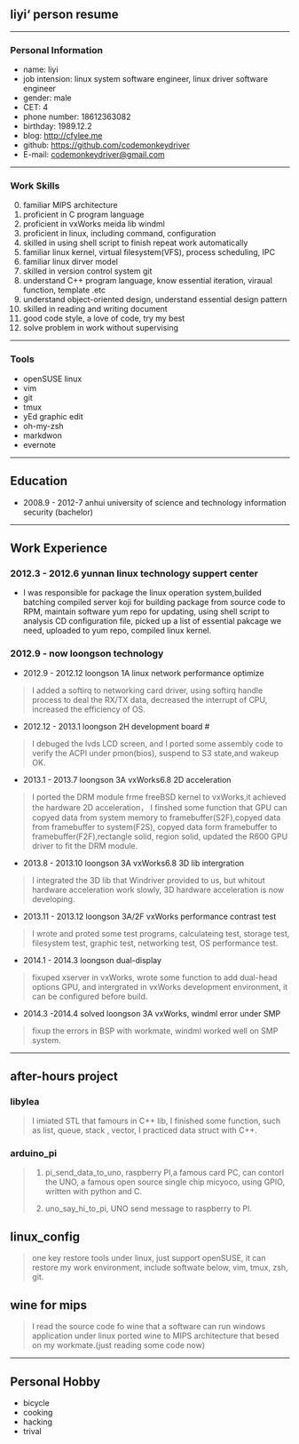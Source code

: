 ## liyi‘ person resume ##

-------------------
### Personal Information ###

* name:             liyi
* job intension:    linux system software engineer, linux driver software engineer
* gender:           male
* CET:              4
* phone number:     18612363082
* birthday:         1989.12.2
* blog:             http://cfylee.me
* github:           https://github.com/codemonkeydriver
* E-mail:           codemonkeydriver@gmail.com

-------------------
### Work Skills ###

0.  familiar MIPS architecture
1.  proficient in C program language
2.  proficient in vxWorks meida lib windml
3.  proficient in linux, including command, configuration
4.  skilled in using shell script to finish repeat work automatically
5.  familiar linux kernel, virtual filesystem(VFS), process scheduling, IPC
6.  familiar linux dirver model
7.  skilled in version control system git
8.  understand C++ program language, know essential iteration, viraual function, template .etc
9.  understand object-oriented design, understand essential design pattern
10. skilled in reading and writing document
11. good code style, a love of code, try my best
12. solve problem in work without supervising

-------------------
### Tools ###

* openSUSE linux
* vim
* git
* tmux
* yEd graphic edit
* oh-my-zsh
* markdwon
* evernote

-------------------
## Education ##

* 2008.9 - 2012-7 anhui university of science and technology information security (bachelor)

-------------------
## Work Experience ##

### 2012.3 - 2012.6 yunnan linux technology suppert center ##

* I was responsible for package the linux operation system,builded batching compiled
  server koji for building package from source code to RPM, maintain software yum repo
  for updating, using shell script to analysis CD configuration file, picked up a list
  of essential pakcage we need, uploaded to yum repo, compiled linux kernel.

### 2012.9 - now loongson technology ###

* 2012.9 - 2012.12 loongson 1A linux network performance optimize

> I added a softirq to networking card driver, using softirq handle process to deal
> the RX/TX data, decreased the interrupt of CPU, increased the efficiency of OS.

* 2012.12 - 2013.1 loongson 2H development board #

> I debuged the lvds LCD screen, and I ported some assembly code to verify the ACPI
> under pmon(bios), suspend to S3 state,and wakeup OK.

* 2013.1 - 2013.7 loongson 3A vxWorks6.8 2D acceleration

> I ported the DRM module frme freeBSD kernel to vxWorks,it achieved the hardware 2D
> acceleration， I finshed some function that GPU can copyed data from system memory
> to framebuffer(S2F),copyed data from framebuffer to system(F2S), copyed data form
> framebuffer to framebuffer(F2F),rectangle solid, region solid, updated the R600 GPU
> driver to fit the DRM module.

* 2013.8 - 2013.10 loongson 3A vxWorks6.8 3D lib intergration

> I integrated the 3D lib that Windriver provided to us, but whitout hardware acceleration
> work slowly, 3D hardware acceleration is now developing.

* 2013.11 - 2013.12 loongson 3A/2F vxWorks performance contrast test

> I wrote and proted some test programs, calculateing test, storage test, filesystem
> test, graphic test, networking test, OS performance test.

* 2014.1 - 2014.3 loongson dual-display

> fixuped xserver in vxWorks, wrote some function to add dual-head options GPU, and
> intergrated in vxWorks development environment, it can be configured before build.

* 2014.3 -2014.4 solved loongson 3A vxWorks, windml error under SMP

> fixup the errors in BSP with workmate, windml worked well on SMP system.


-------------------
## after-hours project ##

### libylea ###

>I imiated STL that famours in C++ lib, I finished some function, such as list, queue,
>stack , vector, I practiced data struct with C++.

### arduino_pi ###

>1. pi_send_data_to_uno, raspberry PI,a famous card PC, can contorl the UNO, a famous
>  open source single chip micyoco, using GPIO, written with python and C.
>
>2. uno_say_hi_to_pi, UNO send message to raspberry to PI.

## linux_config ##

>one key restore tools under linux, just support openSUSE, it can restore my work
>environment, include softwate below, vim, tmux, zsh, git.

## wine for mips ###

>I read the source code fo wine that a software can run windows application under linux
>ported wine to MIPS architecture that besed on my workmate.(just reading some code now)

-------------------
## Personal Hobby ##

* bicycle
* cooking
* hacking
* trival
